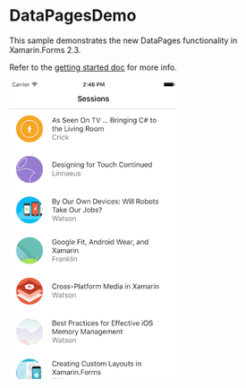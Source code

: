 DataPagesDemo
=========

This sample demonstrates the new DataPages functionality in Xamarin.Forms 2.3.

Refer to the [getting started doc](https://developer.xamarin.com/guides/xamarin-forms/datapages/getting-started/) for more info.

![custom list items](Screenshots/custom-listitem-sml.png)
